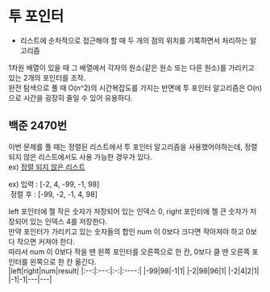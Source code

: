 # 투 포인터
 - 리스트에 순차적으로 접근해야 할 때 두 개의 점의 위치를 기록하면서 처리하는 알고리즘    
 

1차원 배열이 있을 때 그 배열에서 각자의 원소(같은 원소 또는 다른 원소)를 가리키고 있는 2개의 포인터를 조작.    
완전 탐색으로 풀 때 O(n^2)의 시간복잡도를 가지는 반면에 투 포인터 알고리즘은 O(n)으로 시간을 굉장히 줄일 수 있어 유용하다.

## 백준 2470번
이번 문제를 풀 때는 정렬된 리스트에서 투 포인터 알고리즘을 사용했어야하는데, 정렬되지 않은 리스트에서도 사용 가능한 경우가 있다.    
ex) [정렬 되지 않은 리스트](https://www.youtube.com/watch?v=ttLRltNDiCo&list=PLVsNizTWUw7H9_of5YCB0FmsSc-K44y81&index=40)

ex) 입력 : [-2, 4, -99, -1, 98]    
&nbsp;정렬 후 : [-99, -2, -1, 4, 98]

left 포인터에 젤 작은 숫자가 저장되어 있는 인덱스 0, right 포인터에 젤 큰 숫자가 저장되어 있는 인덱스 4를 저장한다.    
만약 포인터가 가리키고 있는 숫자들의 합인 num 이 0보다 크다면 작아져야 하고 0보다 작으면 커져야 한다.    
따라서 num 이 0보다 작을 땐 왼쪽 포인터를 오른쪽으로 한 칸, 0보다 클 땐 오른쪽 포인터를 왼쪽으로 한 칸 옮긴다.    
|left|right|num|result|
|:--:|:---:|:-:|:----:|
|-99|98|-1|1|
|-2|98|96|1|
|-2|4|2|1|
|-1|-1|---|---|
